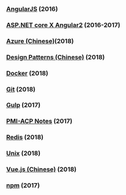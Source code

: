 
### [AngularJS](https://github.com/KarateJB/eBooks/tree/master/AngularJS) (2016)
### [ASP.NET core X Angular2](https://github.com/KarateJB/eBooks/tree/master/ASP.NET%20core%20X%20Angular2) (2016-2017) 
### [Azure (Chinese)](https://github.com/KarateJB/eBooks/tree/master/Azure)(2018) 
### [Design Patterns (Chinese)](https://github.com/KarateJB/eBooks/tree/master/Design%20Patterns) (2018) 
### [Docker](https://github.com/KarateJB/eBooks/tree/master/Docker) (2018) 
### [Git](https://github.com/KarateJB/eBooks/tree/master/Git) (2018) 
### [Gulp](https://github.com/KarateJB/eBooks/tree/master/Gulp) (2017) 
### [PMI-ACP Notes](https://github.com/KarateJB/eBooks/tree/master/PMI-ACP%20Notes) (2017) 
### [Redis](https://github.com/KarateJB/eBooks/tree/master/Redis) (2018) 
### [Unix](https://github.com/KarateJB/eBooks/tree/master/Unix) (2018) 
### [Vue.js (Chinese)](https://github.com/KarateJB/eBooks/tree/master/Vue.js) (2018) 
### [npm](https://github.com/KarateJB/eBooks/tree/master/npm) (2017) 

